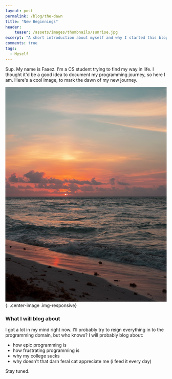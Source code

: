 ```yaml
---
layout: post
permalink: /blog/the-dawn
title: "New Beginnings"
header:
	teaser: /assets/images/thumbnails/sunrise.jpg
excerpt: "A short introduction about myself and why I started this blog."
comments: true
tags:
  - Myself
---
```


<style>
  .center-image{
      margin: 0 auto;
      display: block;
  }
</style>

Sup. My name is Faaez. I'm a CS student trying to find my way in life. I thought it'd be a good idea to document my programming journey, so here I am. Here's a cool image, to mark the dawn of my new journey. 

![the-dawn](/assets/images/the-dawn/dawn.png){: .center-image .img-responsive}


### What I will blog about


I got a lot in my mind right now. I'll probably try to reign everything in to the programming domain, but who knows? I will probably blog about:

* how epic programming is
* how frustrating programming is
* why my college sucks
* why doesn't that darn feral cat appreciate me (i feed it every day)

Stay tuned.
